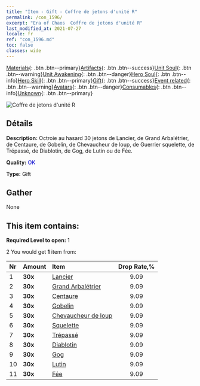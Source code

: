 ```yaml
---
title: "Item - Gift - Coffre de jetons d'unité R"
permalink: /con_1596/
excerpt: "Era of Chaos  Coffre de jetons d'unité R"
last_modified_at: 2021-07-27
locale: fr
ref: "con_1596.md"
toc: false
classes: wide
---
```

 [Materials](/ItemsFR/){: .btn .btn--primary}[Artifacts](/ItemsFR/Artifacts/){: .btn .btn--success}[Unit Soul](/ItemsFR/UnitSoul/){: .btn .btn--warning}[Unit Awakening](/ItemsFR/UnitAwakening/){: .btn .btn--danger}[Hero Soul](/ItemsFR/HeroSoul/){: .btn .btn--info}[Hero Skill](/ItemsFR/HeroSkill/){: .btn .btn--primary}[Gift](/ItemsFR/Gift/){: .btn .btn--success}[Event related](/ItemsFR/Events/){: .btn .btn--warning}[Avatars](/ItemsFR/Avatars/){: .btn .btn--danger}[Consumables](/ItemsFR/Consumables/){: .btn .btn--info}[Unknown](/ItemsFR/Unknown/){: .btn .btn--primary}

 ![Coffre de jetons d'unité R](/images/t/i_907208.png)

## Détails
 **Description:** Octroie au hasard 30 jetons de Lancier, de Grand Arbalétrier, de Centaure, de Gobelin, de Chevaucheur de loup, de Guerrier squelette, de Trépassé, de Diablotin, de Gog, de Lutin ou de Fée.

 **Quality:** <span style="color: #0000CD">OK</span>

 **Type:** Gift

## Gather

  None

## This item contains:

 **Required Level to open:** 1

 2 You would get **1** item  from:

  | Nr | Amount |     Item    | Drop Rate,% |
  |:---|:-------|:------------|:---------:|
  | 1 |  **30x** | [Lancier](/ItemsFR/unt_190/) | 9.09 | 
  | 2 |  **30x** | [Grand Arbalétrier](/ItemsFR/unt_191/) | 9.09 | 
  | 3 |  **30x** | [Centaure](/ItemsFR/unt_199/) | 9.09 | 
  | 4 |  **30x** | [Gobelin](/ItemsFR/unt_217/) | 9.09 | 
  | 5 |  **30x** | [Chevaucheur de loup](/ItemsFR/unt_218/) | 9.09 | 
  | 6 |  **30x** | [Squelette](/ItemsFR/unt_208/) | 9.09 | 
  | 7 |  **30x** | [Trépassé](/ItemsFR/unt_209/) | 9.09 | 
  | 8 |  **30x** | [Diablotin](/ItemsFR/unt_226/) | 9.09 | 
  | 9 |  **30x** | [Gog](/ItemsFR/unt_227/) | 9.09 | 
  | 10 |  **30x** | [Lutin](/ItemsFR/unt_235/) | 9.09 | 
  | 11 |  **30x** | [Fée](/ItemsFR/unt_262/) | 9.09 | 
